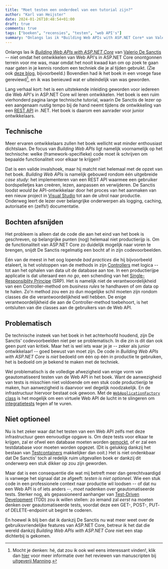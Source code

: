 ```yaml
---
title: "Moet testen een onderdeel van een tutorial zijn?"
author: "Karl van Heijster"
date: 2024-01-26T10:48:54+01:00
draft: true
comments: true
tags: ["boeken", "recensies", "testen", "web API's"]
summary: "Onlangs las ik *Building Web APIs with ASP.NET Core* van Valerio De Sanctis -- niet omdat het ontwikkelen van Web API's in ASP.NET Core onontgonnen terrein voor me was, maar omdat het nooit kwaad kan om op zoek te gaan naar gaten in je kennis rondom een techniek die je al tijden gebruikt. Bovendien had ik het boek in een vroege fase gereviewd, en ik was benieuwd wat er uiteindelijk van was geworden."
---
```


Onlangs las ik [*Building Web APIs with ASP.NET Core*](https://www.manning.com/books/building-web-apis-with-asp-net-core) van [Valerio De Sanctis](https://mvp.microsoft.com/en-US/mvp/profile/f42bd1d8-aa90-e811-813c-3863bb2bca60) -- niet omdat het ontwikkelen van Web API's in ASP.NET Core onontgonnen terrein voor me was, maar omdat het nooit kwaad kan om op zoek te gaan naar gaten in je kennis rondom een techniek die je al tijden gebruikt. (Zie ook [deze blog](/blog/23/07/deze-blog-bevat-tooltips/ "'Deze blog bevat tooltips'"), bijvoorbeeld.) Bovendien had ik het boek in een vroege fase gereviewd[^1], en ik was benieuwd wat er uiteindelijk van was geworden. 


Lang verhaal kort: het is een uitstekende inleiding geworden voor iedereen die Web API's in ASP.NET Core wil leren ontwikkelen. Het boek is een ruim vierhonderd pagina lange technische tutorial, waarin De Sanctis de lezer op een aangenaam rustig tempo bij de hand neemt tijdens de ontwikkeling van een [REST API](https://en.wikipedia.org/wiki/REST "'REST', Wikipedia") in .NET. Het boek is daarom een aanrader voor junior ontwikkelaars.


## Technische


Meer ervaren ontwikkelaars zullen het boek wellicht wat minder enthousiast dichtslaan. De focus van *Building Web APIs* ligt namelijk voornamelijk op het technische: welke (framework-specifieke) code moet ik schrijven om bepaalde functionaliteit voor elkaar te krijgen? 


Dat is een valide invalshoek, maar hij matcht niet helemaal met de opzet van het boek. *Building Web APIs* is namelijk gebouwd rondom één uitgebreide *case study*: het implementeren van een REST API waarmee een gebruiker bordspelletjes kan creëren, lezen, aanpassen en verwijderen. De Sanctis loodst *would be* API-ontwikkelaar door het proces van het aanmaken van een nieuw project in [Visual Studio](https://visualstudio.microsoft.com/) tot aan de uitrol naar productie. Onderweg leert de lezer over belangrijke onderwerpen als logging, caching, autorisatie en (zelfs!) documentatie.


## Bochten afsnijden


Het probleem is alleen dat de code die aan het eind van het boek is geschreven, op belangrijke punten (nog) helemaal niet productierijp is. Om de functionaliteit van ASP.NET Core zo duidelijk mogelijk naar voren te brengen, snijdt De Sanctis regelmatig een bocht af in zijn codevoorbeelden. 


Eén van de meest in het oog lopende *bad practices* die hij bijvoorbeeld etaleert, is het volstoppen van de methods in zijn [Controllers](https://learn.microsoft.com/en-us/aspnet/core/web-api/ "'Create web APIs with ASP.NET Core', Microsoft documentatie") met logica -- tot aan het ophalen van data uit de database aan toe. In een productierijpe applicatie is dat uiteraard een *no go*, een schending van het [Single-Responsiblity Principe](/tags/single-responsibility-principe/ "Blogs met de tag 'single-responsibility principe'") (SRP). Het is namelijk niet de verantwoordelijkheid van een Controller-method om *business rules* te handhaven of om data op te halen. Zo'n method zou een zo dun mogelijke schil moeten zijn rondom classes die die verantwoordelijkheid wél hebben. De enige verantwoordelijkheid die aan de Controller-method toebehoort, is het ontsluiten van die classes aan de gebruikers van de Web API.


## Problematisch


De technische insteek van het boek in het achterhoofd houdend, zijn De Sanctis' codevoorbeelden niet per se problematisch. In die zin is dit dan ook geen punt van kritiek. Maar het is wel iets waar je je -- zeker als junior ontwikkelaar! -- goed bewust van moet zijn. De code in *Building Web APIs with ASP.NET Core* is *niet* bedoeld om één op één in productie te gebruiken, het is bedoeld om je bekend te maken met de techniek.


Wel problematisch is de volledige afwezigheid van enige vorm van geautomatiseerd testen van de Web API in het boek. Want de aanwezigheid van tests is misschien niet voldoende om een stuk code productierijp te maken, hun aanwezigheid is daarvoor wel degelijk noodzakelijk. En de infrastructuur hiervoor bestaat ook gewoon. Met de [`WebApplicationFactory` class](https://learn.microsoft.com/en-us/dotnet/api/microsoft.aspnetcore.mvc.testing.webapplicationfactory-1 "'WebApplicationFactory<TEntryPoint> Class', Microsoft documentatie") is het mogelijk om een virtuele Web API de lucht in te slingeren om [integratietests](/tags/integratietests/ "Blogs met de tag 'integratietests'") tegen af te vuren.


## Niet optioneel


Nu is het zeker waar dat het testen van een Web API zelfs met deze infrastructuur geen eenvoudige opgave is. Om deze tests voor elkaar te krijgen, zal er ofwel een database moeten worden [gemockt](/tags/mocks/ "Blogs met de tag 'mocks'"), of er zal een testdatabase voor moeten worden opgezet. (Dit is gelukkig dankzij het bestaan van [Testcontainers](https://testcontainers.com/) makkelijker dan ooit.) Het is niet ondenkbaar dat De Sanctis' toch al redelijk ruim uitgevallen boek er dankzij dit onderwerp een stuk dikker op zou zijn geworden.


Maar dat is een consequentie die wat mij betreft meer dan gerechtvaardigd is vanwege het signaal dat ze afgeeft: *testen is niet optioneel*. Wie een stuk code in een professionele context naar productie wil loodsen -- of dat nu een Web API is of iets anders --, *moet* nadenken over geautomatiseerde tests. Sterker nog, als gepassioneerd aanhanger van [Test-Driven Development](/tags/test-driven-development/ "Blogs met de tag 'test-driven development'") (TDD) zou ik willen stellen: zo iemand zal *eerst* na moeten denken over geautomatiseerde tests, voordat deze een GET-, POST-, PUT- of DELETE-endpoint uit begint te coderen.


En hoewel ik blij ben dat ik dankzij De Sanctis nu wat meer weet over de gebruiksvriendelijke features van ASP.NET Core, betreur ik het dat die wereld dankzij *Building Web APIs with ASP.NET Core* niet een stap dichterbij is gekomen.


[^1]: Mocht je denken: hé, dat zou ik ook wel eens interessant vinden!, klik dan [hier](https://www.manning.com/manuscript-reviews) voor meer informatie over het reviewen van manuscripten bij [uitgeverij Manning](https://www.manning.com/).
